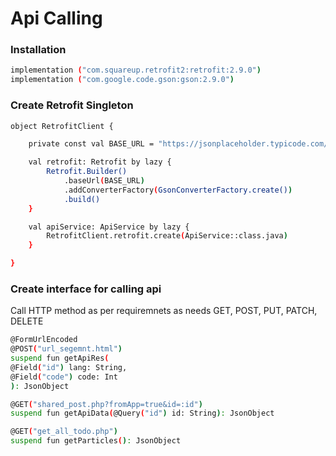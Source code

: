 # Api Calling

### Installation

```sh
implementation ("com.squareup.retrofit2:retrofit:2.9.0")
implementation ("com.google.code.gson:gson:2.9.0")
```

### Create Retrofit Singleton
```sh
object RetrofitClient {

    private const val BASE_URL = "https://jsonplaceholder.typicode.com/"

    val retrofit: Retrofit by lazy {
        Retrofit.Builder()
            .baseUrl(BASE_URL)
            .addConverterFactory(GsonConverterFactory.create())
            .build()
    }

    val apiService: ApiService by lazy {
        RetrofitClient.retrofit.create(ApiService::class.java)
    }

}
```

### Create interface for calling api

Call HTTP method as per requiremnets as needs
GET, POST, PUT, PATCH, DELETE

```sh
@FormUrlEncoded
@POST("url_segemnt.html")
suspend fun getApiRes(
@Field("id") lang: String,
@Field("code") code: Int
): JsonObject

@GET("shared_post.php?fromApp=true&id=:id")
suspend fun getApiData(@Query("id") id: String): JsonObject

@GET("get_all_todo.php")
suspend fun getParticles(): JsonObject
```
